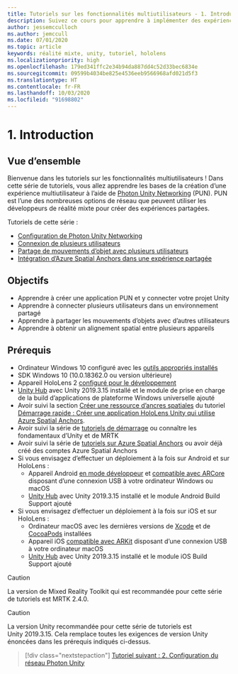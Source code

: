 ```yaml
---
title: Tutoriels sur les fonctionnalités multiutilisateurs - 1. Introduction
description: Suivez ce cours pour apprendre à implémenter des expériences partagées multi-utilisateurs dans une application HoloLens 2.
author: jessemcculloch
ms.author: jemccull
ms.date: 07/01/2020
ms.topic: article
keywords: réalité mixte, unity, tutoriel, hololens
ms.localizationpriority: high
ms.openlocfilehash: 179ed341ffc2e34b94da887dd4c52d33bec6834e
ms.sourcegitcommit: 09599b4034be825e4536eeb9566968afd021d5f3
ms.translationtype: HT
ms.contentlocale: fr-FR
ms.lasthandoff: 10/03/2020
ms.locfileid: "91698802"
---
```

# <a name="1-introduction"></a>1. Introduction

## <a name="overview"></a>Vue d’ensemble

Bienvenue dans les tutoriels sur les fonctionnalités multiutilisateurs ! Dans cette série de tutoriels, vous allez apprendre les bases de la création d’une expérience multiutilisateur à l’aide de <a href="https://www.photonengine.com/PUN" target="_blank">Photon Unity Networking</a> (PUN). PUN est l’une des nombreuses options de réseau que peuvent utiliser les développeurs de réalité mixte pour créer des expériences partagées.

Tutoriels de cette série :

* [Configuration de Photon Unity Networking](mr-learning-sharing-02.md)
* [Connexion de plusieurs utilisateurs](mr-learning-sharing-03.md)
* [Partage de mouvements d’objet avec plusieurs utilisateurs](mr-learning-sharing-04.md)
* [Intégration d’Azure Spatial Anchors dans une expérience partagée](mr-learning-sharing-05.md)

## <a name="objectives"></a>Objectifs

* Apprendre à créer une application PUN et y connecter votre projet Unity
* Apprendre à connecter plusieurs utilisateurs dans un environnement partagé
* Apprendre à partager les mouvements d’objets avec d’autres utilisateurs
* Apprendre à obtenir un alignement spatial entre plusieurs appareils

## <a name="prerequisites"></a>Prérequis

* Ordinateur Windows 10 configuré avec les [outils appropriés installés](../../install-the-tools.md)
* SDK Windows 10 (10.0.18362.0 ou version ultérieure)
* Appareil HoloLens 2 [configuré pour le développement](../../platform-capabilities-and-apis/using-visual-studio.md#enabling-developer-mode)
* <a href="https://docs.unity3d.com/Manual/GettingStartedInstallingHub.html" target="_blank">Unity Hub</a> avec Unity 2019.3.15 installé et le module de prise en charge de la build d’applications de plateforme Windows universelle ajouté
* Avoir suivi la section [Créer une ressource d’ancres spatiales](https://docs.microsoft.com/azure/spatial-anchors/quickstarts/get-started-unity-hololens#create-a-spatial-anchors-resource) du tutoriel [Démarrage rapide : Créer une application HoloLens Unity qui utilise Azure Spatial Anchors](https://docs.microsoft.com/azure/spatial-anchors/quickstarts/get-started-unity-hololens).
* Avoir suivi la série de [tutoriels de démarrage](mr-learning-base-01.md) ou connaître les fondamentaux d’Unity et de MRTK
* Avoir suivi la série de [tutoriels sur Azure Spatial Anchors](mr-learning-asa-01.md) ou avoir déjà créé des comptes Azure Spatial Anchors
* Si vous envisagez d’effectuer un déploiement à la fois sur Android et sur HoloLens :
  * Appareil Android <a href="https://developer.android.com/studio/debug/dev-options" target="_blank">en mode développeur</a> et <a href="https://developers.google.com/ar/discover/supported-devices" target="_blank">compatible avec ARCore</a> disposant d’une connexion USB à votre ordinateur Windows ou macOS
  * <a href="https://docs.unity3d.com/Manual/GettingStartedInstallingHub.html" target="_blank">Unity Hub</a> avec Unity 2019.3.15 installé et le module Android Build Support ajouté
* Si vous envisagez d’effectuer un déploiement à la fois sur iOS et sur HoloLens :
  * Ordinateur macOS avec les dernières versions de <a href="https://geo.itunes.apple.com/us/app/xcode/id497799835?mt=12" target="_blank">Xcode</a> et de <a href="https://cocoapods.org" target="_blank">CocoaPods</a> installées
  * Appareil iOS <a href="https://developer.apple.com/documentation/arkit/verifying_device_support_and_user_permission" target="_blank">compatible avec ARKit</a> disposant d’une connexion USB à votre ordinateur macOS
  * <a href="https://docs.unity3d.com/Manual/GettingStartedInstallingHub.html" target="_blank">Unity Hub</a> avec Unity 2019.3.15 installé et le module iOS Build Support ajouté

> [!CAUTION]
> La version de Mixed Reality Toolkit qui est recommandée pour cette série de tutoriels est MRTK 2.4.0.

> [!CAUTION]
> La version Unity recommandée pour cette série de tutoriels est Unity 2019.3.15. Cela remplace toutes les exigences de version Unity énoncées dans les prérequis indiqués ci-dessus.

> [!div class="nextstepaction"]
> [Tutoriel suivant : 2. Configuration du réseau Photon Unity](mr-learning-sharing-02.md)
